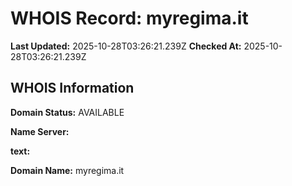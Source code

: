 # WHOIS Record: myregima.it

**Last Updated:** 2025-10-28T03:26:21.239Z
**Checked At:** 2025-10-28T03:26:21.239Z

## WHOIS Information

**Domain Status:** AVAILABLE

**Name Server:** 

**text:** 

**Domain Name:** myregima.it

